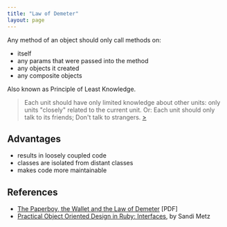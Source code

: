 ```yaml
---
title: "Law of Demeter"
layout: page
---
```


Any method of an object should only call methods on:

- itself
- any params that were passed into the method
- any objects it created
- any composite objects

Also known as Principle of Least Knowledge.

> Each unit should have only limited knowledge about other units: only units "closely" related to the current unit. Or: Each unit should only talk to its friends; Don't talk to strangers. [>](http://www.ccs.neu.edu/research/demeter/demeter-method/LawOfDemeter/general-formulation.html)

## Advantages

- results in loosely coupled code
- classes are isolated from distant classes
- makes code more maintainable

## References

- [The Paperboy, the Wallet and the Law of Demeter](http://www.ccs.neu.edu/research/demeter/demeter-method/LawOfDemeter/paper-boy/demeter.pdf) [PDF]
- [Practical Object Oriented Design in Ruby: Interfaces](http://www.informit.com/articles/article.aspx?p=1834700&seqNum=6), by Sandi Metz
